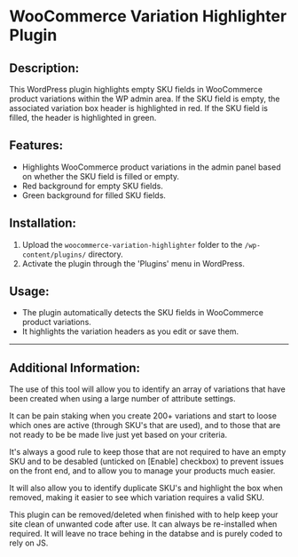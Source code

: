 # WooCommerce Variation Highlighter Plugin

## Description:
This WordPress plugin highlights empty SKU fields in WooCommerce product variations within the WP admin area. If the SKU field is empty, the associated variation box header is highlighted in red. If the SKU field is filled, the header is highlighted in green.

## Features:
- Highlights WooCommerce product variations in the admin panel based on whether the SKU field is filled or empty.
- Red background for empty SKU fields.
- Green background for filled SKU fields.

## Installation:
1. Upload the `woocommerce-variation-highlighter` folder to the `/wp-content/plugins/` directory.
2. Activate the plugin through the 'Plugins' menu in WordPress.

## Usage:
- The plugin automatically detects the SKU fields in WooCommerce product variations.
- It highlights the variation headers as you edit or save them.

-----------------------
## Additional Information:

The use of this tool will allow you to identify an array of variations that have been created when using a large number of attribute settings.

It can be pain staking when you create 200+ variations and start to loose which ones are active (through SKU's that are used), and to those that are not ready to be be made live just yet based on your criteria.

It's always a good rule to keep those that are not required to have an empty SKU and to be desabled (unticked on [Enable] checkbox) to prevent issues on the front end, and to allow you to manage your products much easier.

It will also allow you to identify duplicate SKU's and highlight the box when removed, making it easier to see which variation requires a valid SKU.

This plugin can be removed/deleted when finished with to help keep your site clean of unwanted code after use. It can always be re-installed when required. It will leave no trace behing in the databse and is purely coded to rely on JS.
